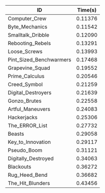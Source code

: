 |ID|Time(s)|
|-|-|
|Computer_Crew|0.11376|
|Byte_Mechanics|0.11542|
|Smalltalk_Dribble|0.12090|
|Rebooting_Rebels|0.13291|
|Loose_Screws|0.13993|
|Pint_Sized_Benchwarmers|0.17468|
|Grapevine_Squad|0.19552|
|Prime_Calculus|0.20546|
|Creed_Symbol|0.21259|
|Digital_Destroyers|0.21639|
|Gonzo_Brutes|0.22558|
|Artful_Maneuvers|0.24083|
|Hackerjacks|0.25306|
|The_ERROR_List|0.27732|
|Beasts|0.29058|
|Key_to_Innovation|0.29117|
|Pseudo_Boom|0.31121|
|Digitally_Destroyed|0.34063|
|Blackouts|0.36272|
|Rug_Heed_Bend|0.36682|
|The_Hit_Blunders|0.43456|
